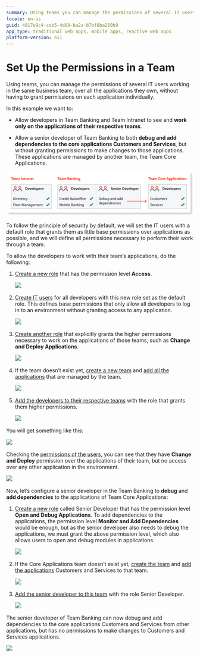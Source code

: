 ```yaml
---
summary: Using teams you can manage the permissions of several IT users working in the same business team over all the applications they own without having to grant permissions on each application individually.
locale: en-us
guid: 4817e9c4-cab5-4d89-ba2a-b7bf0ba260b9
app_type: traditional web apps, mobile apps, reactive web apps
platform-version: o11
---
```


# Set Up the Permissions in a Team

Using teams, you can manage the permissions of several IT users working in the same business team, over all the applications they own, without having to grant permissions on each application individually.

In this example we want to:

* Allow developers in Team Banking and Team Intranet to see and **work only on the applications of their respective teams**.

* Allow a senior developer of Team Banking to both **debug and add dependencies to the core applications Customers and Services**, but without granting permissions to make changes to those applications. These applications are managed by another team, the Team Core Applications.

![](images/team-permissions-teams-diag.png?width=900)

To follow the principle of security by default, we will set the IT users with a default role that grants them as little base permissions over applications as possible, and we will define all permissions necessary to perform their work through a team.

To allow the developers to work with their team’s applications, do the following:

1. [Create a new role](create-an-it-role.md#create-a-new-role) that has the permission level **Access**.  

    ![](images/team-permissions-new-role-lt.png?width=450)

1. [Create IT users](create-an-it-user.md) for all developers with this new role set as the default role. This defines base permissions that only allow all developers to log in to an environment without granting access to any application.  

    ![](images/team-permissions-new-user-lt.png?width=350)

1. [Create another role](create-an-it-role.md#create-a-new-role) that explicitly grants the higher permissions necessary to work on the applications of those teams, such as **Change and Deploy Applications**.  

    ![](images/team-permissions-higher-role-lt.png?width=450)

1. If the team doesn’t exist yet, [create a new team](create-an-it-team.md) and [add all the applications](create-an-it-team.md#add-applications-to-the-team) that are managed by the team.  

    ![](images/team-permissions-add-apps-lt.png?width=800)

1. [Add the developers to their respective teams](create-an-it-team.md#add-it-users-to-the-team) with the role that grants them higher permissions.  

    ![](images/team-permissions-add-users-lt.png?width=800)

You will get something like this:

![](images/team-permissions-overview-lt.png?width=950)

Checking the [permissions of the users](find-out-the-permissions-of-it-users.md#permissions-of-a-specific-IT-user), you can see that they have **Change and Deploy** permission over the applications of their team, but no access over any other application in the environment.

![](images/team-permissions-check-user-lt.png?width=800)

Now, let’s configure a senior developer in the Team Banking to **debug** and **add dependencies** to the applications of Team Core Applications:

1. [Create a new role](create-an-it-role.md#create-a-new-role) called Senior Developer that has the permission level **Open and Debug Applications**. To add dependencies to the applications, the permission level **Monitor and Add Dependencies** would be enough, but as the senior developer also needs to debug the applications, we must grant the above permission level, which also allows users to open and debug modules in applications.  

    ![](images/team-permissions-senior-role-lt.png?width=450)

1. If the Core Applications team doesn’t exist yet, [create the team](create-an-it-team.md) and [add the applications](create-an-it-team.md#add-applications-to-the-team) Customers and Services to that team.  

    ![](images/team-permissions-add-apps-2-lt.png?width=800)

1. [Add the senior developer to this team](create-an-it-team.md#add-it-users-to-the-team) with the role Senior Developer.  

    ![](images/team-permissions-add-senior-user-lt.png?width=800)

The senior developer of Team Banking can now debug and add dependencies to the core applications Customers and Services from other applications, but has no permissions to make changes to Customers and Services applications.

![](images/team-permissions-check-senior-user-lt.png?width=800)
